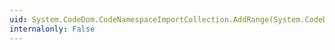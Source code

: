 ```yaml
---
uid: System.CodeDom.CodeNamespaceImportCollection.AddRange(System.CodeDom.CodeNamespaceImport[])
internalonly: False
---
```

